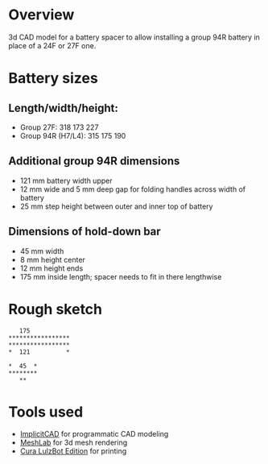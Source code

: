 # Overview

3d CAD model for a battery spacer to allow installing a group 94R battery in place of a 24F or 27F one.

# Battery sizes

## Length/width/height:

- Group 27F:          318     173     227
- Group 94R (H7/L4):  315     175     190

## Additional group 94R dimensions

- 121 mm battery width upper
- 12 mm wide and 5 mm deep gap for folding handles across width of battery 
- 25 mm step height between outer and inner top of battery 

## Dimensions of hold-down bar

- 45 mm width
- 8 mm height center
- 12 mm height ends
- 175 mm inside length; spacer needs to fit in there lengthwise


# Rough sketch

```
   175
*****************
*****************
*  121          *

*  45  *
********
   **
```

# Tools used

- [ImplicitCAD](http://www.implicitcad.org/) for programmatic CAD modeling
- [MeshLab](http://www.meshlab.net/) for 3d mesh rendering
- [Cura LulzBot Edition](https://www.lulzbot.com/cura) for printing
